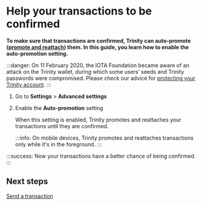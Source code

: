 # Help your transactions to be confirmed

**To make sure that transactions are confirmed, Trinity can auto-promote ([promote and reattach](root://getting-started/0.1/transactions/reattach-rebroadcast-promote.md)) them. In this guide, you learn how to enable the auto-promotion setting.**

:::danger:
On 11 February 2020, the IOTA Foundation became aware of an attack on the Trinity wallet, during which some users’ seeds and Trinity passwords were compromised. Please check our advice for [protecting your Trinity account](../how-to-guides/protect-trinity-account.md).
:::

1. Go to **Settings** > **Advanced settings**

2. Enable the **Auto-promotion** setting

    When this setting is enabled, Trinity promotes and reattaches your transactions until they are confirmed.

    :::info:
    On mobile devices, Trinity promotes and reattaches transactions only while it's in the foreground.
    :::

:::success:
Now your transactions have a better chance of being confirmed.
::: 

## Next steps

[Send a transaction](../how-to-guides/send-a-transaction.md)